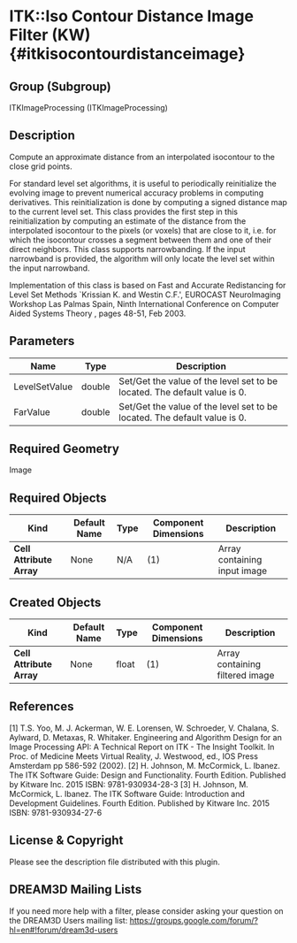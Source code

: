 ITK::Iso Contour Distance Image Filter (KW) {#itkisocontourdistanceimage}
==========================

## Group (Subgroup) ##

ITKImageProcessing (ITKImageProcessing)

## Description ##

Compute an approximate distance from an interpolated isocontour to the close grid points.

For standard level set algorithms, it is useful to periodically reinitialize the evolving image to prevent numerical accuracy problems in computing derivatives. This reinitialization is done by computing a signed distance map to the current level set. This class provides the first step in this reinitialization by computing an estimate of the distance from the interpolated isocontour to the pixels (or voxels) that are close to it, i.e. for which the isocontour crosses a segment between them and one of their direct neighbors. This class supports narrowbanding. If the input narrowband is provided, the algorithm will only locate the level set within the input narrowband.

Implementation of this class is based on Fast and Accurate Redistancing for Level Set Methods `Krissian K. and Westin C.F.', EUROCAST NeuroImaging Workshop Las Palmas Spain, Ninth International Conference on Computer Aided Systems Theory , pages 48-51, Feb 2003.

## Parameters ##

| Name | Type | Description |
|------|------|-------------|
| LevelSetValue | double| Set/Get the value of the level set to be located. The default value is 0. |
| FarValue | double| Set/Get the value of the level set to be located. The default value is 0. |


## Required Geometry ##

Image

## Required Objects ##

| Kind | Default Name | Type | Component Dimensions | Description |
|------|--------------|------|----------------------|-------------|
| **Cell Attribute Array** | None | N/A | (1)  | Array containing input image

## Created Objects ##

| Kind | Default Name | Type | Component Dimensions | Description |
|------|--------------|------|----------------------|-------------|
| **Cell Attribute Array** | None | float | (1)  | Array containing filtered image

## References ##

[1] T.S. Yoo, M. J. Ackerman, W. E. Lorensen, W. Schroeder, V. Chalana, S. Aylward, D. Metaxas, R. Whitaker. Engineering and Algorithm Design for an Image Processing API: A Technical Report on ITK - The Insight Toolkit. In Proc. of Medicine Meets Virtual Reality, J. Westwood, ed., IOS Press Amsterdam pp 586-592 (2002). 
[2] H. Johnson, M. McCormick, L. Ibanez. The ITK Software Guide: Design and Functionality. Fourth Edition. Published by Kitware Inc. 2015 ISBN: 9781-930934-28-3
[3] H. Johnson, M. McCormick, L. Ibanez. The ITK Software Guide: Introduction and Development Guidelines. Fourth Edition. Published by Kitware Inc. 2015 ISBN: 9781-930934-27-6

## License & Copyright ##

Please see the description file distributed with this plugin.

## DREAM3D Mailing Lists ##

If you need more help with a filter, please consider asking your question on the DREAM3D Users mailing list:
https://groups.google.com/forum/?hl=en#!forum/dream3d-users
